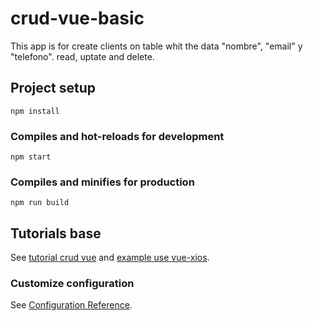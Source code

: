# crud-vue-basic

This app is for create clients on table whit the data "nombre", "email" y "telefono". read, uptate and delete.


## Project setup
```
npm install
```

### Compiles and hot-reloads for development
```
npm start
```

### Compiles and minifies for production
```
npm run build
```

## Tutorials base
See [tutorial crud vue](https://www.youtube.com/playlist?list=PL6u82dzQtlfvDQ-TSGiMw4dH8JmHsrtT8) and
 [example use vue-xios](https://www.youtube.com/watch?v=vHC5ByLBi0k&list=PLPl81lqbj-4J-gfAERGDCdOQtVgRhSvIT&index=22).
 

### Customize configuration
See [Configuration Reference](https://cli.vuejs.org/config/).
